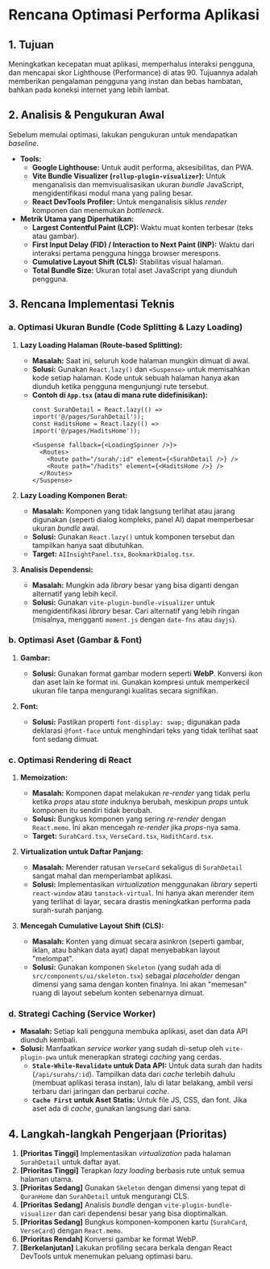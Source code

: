# Rencana Optimasi Performa Aplikasi

## 1. Tujuan

Meningkatkan kecepatan muat aplikasi, memperhalus interaksi pengguna, dan mencapai skor Lighthouse (Performance) di atas 90. Tujuannya adalah memberikan pengalaman pengguna yang instan dan bebas hambatan, bahkan pada koneksi internet yang lebih lambat.

## 2. Analisis & Pengukuran Awal

Sebelum memulai optimasi, lakukan pengukuran untuk mendapatkan *baseline*.

- **Tools:**
  - **Google Lighthouse:** Untuk audit performa, aksesibilitas, dan PWA.
  - **Vite Bundle Visualizer (`rollup-plugin-visualizer`):** Untuk menganalisis dan memvisualisasikan ukuran *bundle* JavaScript, mengidentifikasi modul mana yang paling besar.
  - **React DevTools Profiler:** Untuk menganalisis siklus *render* komponen dan menemukan *bottleneck*.
- **Metrik Utama yang Diperhatikan:**
  - **Largest Contentful Paint (LCP):** Waktu muat konten terbesar (teks atau gambar).
  - **First Input Delay (FID) / Interaction to Next Paint (INP):** Waktu dari interaksi pertama pengguna hingga browser merespons.
  - **Cumulative Layout Shift (CLS):** Stabilitas visual halaman.
  - **Total Bundle Size:** Ukuran total aset JavaScript yang diunduh pengguna.

## 3. Rencana Implementasi Teknis

### a. Optimasi Ukuran Bundle (Code Splitting & Lazy Loading)

1.  **Lazy Loading Halaman (Route-based Splitting):**
    - **Masalah:** Saat ini, seluruh kode halaman mungkin dimuat di awal.
    - **Solusi:** Gunakan `React.lazy()` dan `<Suspense>` untuk memisahkan kode setiap halaman. Kode untuk sebuah halaman hanya akan diunduh ketika pengguna mengunjungi rute tersebut.
    - **Contoh di `App.tsx` (atau di mana rute didefinisikan):**
      ```tsx
      const SurahDetail = React.lazy(() => import('@/pages/SurahDetail'));
      const HaditsHome = React.lazy(() => import('@/pages/HaditsHome'));

      <Suspense fallback={<LoadingSpinner />}>
        <Routes>
          <Route path="/surah/:id" element={<SurahDetail />} />
          <Route path="/hadits" element={<HaditsHome />} />
        </Routes>
      </Suspense>
      ```

2.  **Lazy Loading Komponen Berat:**
    - **Masalah:** Komponen yang tidak langsung terlihat atau jarang digunakan (seperti dialog kompleks, panel AI) dapat memperbesar ukuran *bundle* awal.
    - **Solusi:** Gunakan `React.lazy()` untuk komponen tersebut dan tampilkan hanya saat dibutuhkan.
    - **Target:** `AIInsightPanel.tsx`, `BookmarkDialog.tsx`.

3.  **Analisis Dependensi:**
    - **Masalah:** Mungkin ada *library* besar yang bisa diganti dengan alternatif yang lebih kecil.
    - **Solusi:** Gunakan `vite-plugin-bundle-visualizer` untuk mengidentifikasi *library* besar. Cari alternatif yang lebih ringan (misalnya, mengganti `moment.js` dengan `date-fns` atau `dayjs`).

### b. Optimasi Aset (Gambar & Font)

1.  **Gambar:**
    - **Solusi:** Gunakan format gambar modern seperti **WebP**. Konversi ikon dan aset lain ke format ini. Gunakan kompresi untuk memperkecil ukuran file tanpa mengurangi kualitas secara signifikan.

2.  **Font:**
    - **Solusi:** Pastikan properti `font-display: swap;` digunakan pada deklarasi `@font-face` untuk menghindari teks yang tidak terlihat saat font sedang dimuat.

### c. Optimasi Rendering di React

1.  **Memoization:**
    - **Masalah:** Komponen dapat melakukan *re-render* yang tidak perlu ketika *props* atau *state* induknya berubah, meskipun *props* untuk komponen itu sendiri tidak berubah.
    - **Solusi:** Bungkus komponen yang sering *re-render* dengan `React.memo`. Ini akan mencegah *re-render* jika *props*-nya sama.
    - **Target:** `SurahCard.tsx`, `VerseCard.tsx`, `HadithCard.tsx`.

2.  **Virtualization untuk Daftar Panjang:**
    - **Masalah:** Merender ratusan `VerseCard` sekaligus di `SurahDetail` sangat mahal dan memperlambat aplikasi.
    - **Solusi:** Implementasikan *virtualization* menggunakan *library* seperti `react-window` atau `tanstack-virtual`. Ini hanya akan merender item yang terlihat di layar, secara drastis meningkatkan performa pada surah-surah panjang.

3.  **Mencegah Cumulative Layout Shift (CLS):**
    - **Masalah:** Konten yang dimuat secara asinkron (seperti gambar, iklan, atau bahkan data ayat) dapat menyebabkan layout "melompat".
    - **Solusi:** Gunakan komponen `Skeleton` (yang sudah ada di `src/components/ui/skeleton.tsx`) sebagai *placeholder* dengan dimensi yang sama dengan konten finalnya. Ini akan "memesan" ruang di layout sebelum konten sebenarnya dimuat.

### d. Strategi Caching (Service Worker)

- **Masalah:** Setiap kali pengguna membuka aplikasi, aset dan data API diunduh kembali.
- **Solusi:** Manfaatkan *service worker* yang sudah di-setup oleh `vite-plugin-pwa` untuk menerapkan strategi *caching* yang cerdas.
  - **`Stale-While-Revalidate` untuk Data API:** Untuk data surah dan hadits (`/api/surahs/:id`). Tampilkan data dari *cache* terlebih dahulu (membuat aplikasi terasa instan), lalu di latar belakang, ambil versi terbaru dari jaringan dan perbarui *cache*.
  - **`Cache First` untuk Aset Statis:** Untuk file JS, CSS, dan font. Jika aset ada di *cache*, gunakan langsung dari sana.

## 4. Langkah-langkah Pengerjaan (Prioritas)

1.  **[Prioritas Tinggi]** Implementasikan *virtualization* pada halaman `SurahDetail` untuk daftar ayat.
2.  **[Prioritas Tinggi]** Terapkan *lazy loading* berbasis rute untuk semua halaman utama.
3.  **[Prioritas Sedang]** Gunakan `Skeleton` dengan dimensi yang tepat di `QuranHome` dan `SurahDetail` untuk mengurangi CLS.
4.  **[Prioritas Sedang]** Analisis *bundle* dengan `vite-plugin-bundle-visualizer` dan cari dependensi besar yang bisa dioptimalkan.
5.  **[Prioritas Sedang]** Bungkus komponen-komponen kartu (`SurahCard`, `VerseCard`) dengan `React.memo`.
6.  **[Prioritas Rendah]** Konversi gambar ke format WebP.
7.  **[Berkelanjutan]** Lakukan profiling secara berkala dengan React DevTools untuk menemukan peluang optimasi baru.
